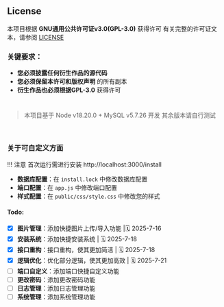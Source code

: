 ## License

本项目根据 **GNU通用公共许可证v3.0(GPL-3.0)** 获得许可
有关完整的许可证文本，请参阅 [LICENSE](LICENSE.txt)

### 关键要求：
- **您必须披露任何衍生作品的源代码**
- **您必须保留本许可和版权声明** 的所有副本
- **衍生作品也必须根据GPL-3.0** 获得许可

> #
> 本项目基于 Node v18.20.0 + MySQL v5.7.26 开发
> 其余版本请自行测试
<br>

### 关于可自定义方面
!!! 注意 首次运行需进行安装 http://localhost:3000/install
- **数据库配置**：在 `install.lock` 中修改数据库配置
- **端口配置**：在 `app.js` 中修改端口配置 
- **样式配置**：在 `public/css/style.css` 中修改您的样式

#### Todo:

- [x] **图片管理**：添加快捷图片上传/导入功能  |🗓️ 2025-7-16
- [x] **安装系统**：添加快捷安装系统  | 🗓️ 2025-7-18
- [x] **接口重构**：接口重构，使其更加简洁 | 🗓️ 2025-7-18
- [x] **逻辑优化**：优化部分逻辑，使其更加高效 | 🗓️ 2025-7-21
  <br>
- [ ] **端口自定义**：添加端口快捷自定义功能
- [ ] **更改密码**：添加更改密码功能
- [ ] **日志管理**：添加日志管理功能
- [ ] **系统管理**：添加系统管理功能